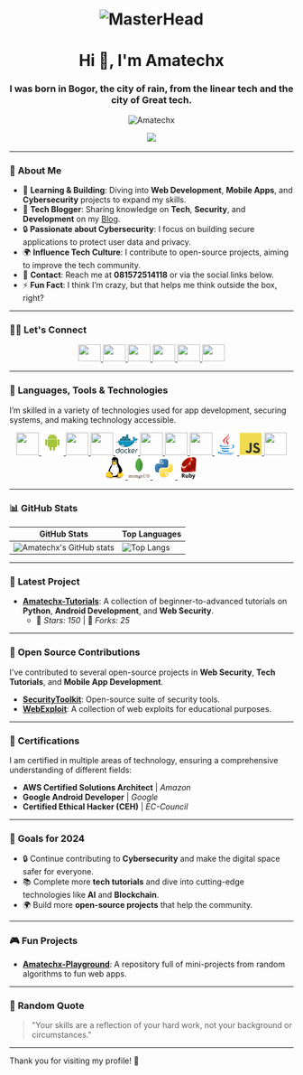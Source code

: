 # <p align="center">![MasterHead](https://1.bp.blogspot.com/-7A4WynwLsMw/XbBpCXG8fHI/AAAAAAAAMt4/uOa1bpLskYgrwGbllhSu2SDj_Mig8SXJQCLcBGAsYHQ/s1600/2000_600px.gif)</p>

<h1 align="center">Hi 👋, I'm Amatechx</h1>
<h3 align="center">I was born in Bogor, the city of rain, from the linear tech and the city of Great tech.</h3>

<p align="center">
  <img src="https://komarev.com/ghpvc/?username=Amatechx&label=Profile%20views&color=0e75b6&style=for-the-badge" alt="Amatechx" />
</p>

<p align="center">
  <img src="https://cdn.dribbble.com/users/1059583/screenshots/4171367/coding-freak.gif" width="400" />
</p>

---

### 🔧 **About Me**  
- 🌱 **Learning & Building**: Diving into **Web Development**, **Mobile Apps**, and **Cybersecurity** projects to expand my skills.
- 📝 **Tech Blogger**: Sharing knowledge on **Tech**, **Security**, and **Development** on my [Blog](https://amatechx3.blogspot.com/).
- 🔒 **Passionate about Cybersecurity**: I focus on building secure applications to protect user data and privacy.
- 🌍 **Influence Tech Culture**: I contribute to open-source projects, aiming to improve the tech community.
- 📱 **Contact**: Reach me at **081572514118** or via the social links below.
- ⚡ **Fun Fact**: I think I’m crazy, but that helps me think outside the box, right?

---

### 🧑‍💻 **Let's Connect**  
<p align="center">
  <a href="https://www.youtube.com/c/amatechx" target="blank">
    <img src="https://raw.githubusercontent.com/rahuldkjain/github-profile-readme-generator/master/src/images/icons/Social/youtube.svg" height="30" width="40" />
  </a>
  <a href="https://codepen.io/Amatechx" target="blank">
    <img src="https://raw.githubusercontent.com/rahuldkjain/github-profile-readme-generator/master/src/images/icons/Social/codepen.svg" height="30" width="40" />
  </a>
  <a href="https://twitter.com/bstbogor" target="blank">
    <img src="https://raw.githubusercontent.com/rahuldkjain/github-profile-readme-generator/master/src/images/icons/Social/twitter.svg" height="30" width="40" />
  </a>
  <a href="https://linkedin.com/in/Amatechx" target="blank">
    <img src="https://raw.githubusercontent.com/rahuldkjain/github-profile-readme-generator/master/src/images/icons/Social/linked-in-alt.svg" height="30" width="40" />
  </a>
  <a href="https://fb.com/Amatechx" target="blank">
    <img src="https://raw.githubusercontent.com/rahuldkjain/github-profile-readme-generator/master/src/images/icons/Social/facebook.svg" height="30" width="40" />
  </a>
  <a href="https://instagram.com/amatechx" target="blank">
    <img src="https://raw.githubusercontent.com/rahuldkjain/github-profile-readme-generator/master/src/images/icons/Social/instagram.svg" height="30" width="40" />
  </a>
</p>

---

### 🔧 **Languages, Tools & Technologies**  
I’m skilled in a variety of technologies used for app development, securing systems, and making technology accessible.  

<p align="center">
  <a href="https://aws.amazon.com/amplify/" target="_blank">
    <img src="https://docs.amplify.aws/assets/logo-dark.svg" width="40" height="40" />
  </a>  
  <a href="https://developer.android.com" target="_blank">
    <img src="https://raw.githubusercontent.com/devicons/devicon/master/icons/android/android-original-wordmark.svg" width="40" height="40" />
  </a>
  <a href="https://angular.io" target="_blank">
    <img src="https://angular.io/assets/images/logos/angular/angular.svg" width="40" height="40" />
  </a>  
  <a href="https://www.arduino.cc/" target="_blank">
    <img src="https://cdn.worldvectorlogo.com/logos/arduino-1.svg" width="40" height="40" />
  </a>  
  <a href="https://www.docker.com/" target="_blank">
    <img src="https://raw.githubusercontent.com/devicons/devicon/master/icons/docker/docker-original-wordmark.svg" width="40" height="40" />
  </a>
  <a href="https://flutter.dev" target="_blank">
    <img src="https://www.vectorlogo.zone/logos/flutterio/flutterio-icon.svg" width="40" height="40" />
  </a>  
  <a href="https://git-scm.com/" target="_blank">
    <img src="https://www.vectorlogo.zone/logos/git-scm/git-scm-icon.svg" width="40" height="40" />
  </a>  
  <a href="https://graphql.org" target="_blank">
    <img src="https://www.vectorlogo.zone/logos/graphql/graphql-icon.svg" width="40" height="40" />
  </a>  
  <a href="https://www.java.com" target="_blank">
    <img src="https://raw.githubusercontent.com/devicons/devicon/master/icons/java/java-original.svg" width="40" height="40" />
  </a>  
  <a href="https://developer.mozilla.org/en-US/docs/Web/JavaScript" target="_blank">
    <img src="https://raw.githubusercontent.com/devicons/devicon/master/icons/javascript/javascript-original.svg" width="40" height="40" />
  </a>  
  <a href="https://kotlinlang.org" target="_blank">
    <img src="https://www.vectorlogo.zone/logos/kotlinlang/kotlinlang-icon.svg" width="40" height="40" />
  </a>  
  <a href="https://www.linux.org/" target="_blank">
    <img src="https://raw.githubusercontent.com/devicons/devicon/master/icons/linux/linux-original.svg" width="40" height="40" />
  </a>
  <a href="https://www.mongodb.com/" target="_blank">
    <img src="https://raw.githubusercontent.com/devicons/devicon/master/icons/mongodb/mongodb-original-wordmark.svg" width="40" height="40" />
  </a>
  <a href="https://www.python.org/" target="_blank">
    <img src="https://raw.githubusercontent.com/devicons/devicon/master/icons/python/python-original.svg" width="40" height="40" />
  </a>
  <a href="https://www.ruby-lang.org" target="_blank">
    <img src="https://raw.githubusercontent.com/devicons/devicon/master/icons/ruby/ruby-original-wordmark.svg" width="40" height="40" />
  </a>  
</p>

---

### 📊 **GitHub Stats**  
| **GitHub Stats**          | **Top Languages** |
| ------------------------- | ------------------ |
| ![Amatechx's GitHub stats](https://github-readme-stats.vercel.app/api?username=Amatechx&show_icons=true&hide_title=true&count_private=true&theme=tokyonight&hide_border=true) | ![Top Langs](https://github-readme-stats.vercel.app/api/top-langs/?username=Amatechx&theme=tokyonight&layout=compact&hide_border=true&bg_color=0d1117) |

---

### 🚀 **Latest Project**  
- **[Amatechx-Tutorials](https://github.com/Amatechx/Amatechx-Tutorials)**: A collection of beginner-to-advanced tutorials on **Python**, **Android Development**, and **Web Security**.
  - 🌟 *Stars: 150* | 🍴 *Forks: 25*

---

### 🧩 **Open Source Contributions**  
I've contributed to several open-source projects in **Web Security**, **Tech Tutorials**, and **Mobile App Development**.

- **[SecurityToolkit](https://github.com/Amatechx/SecurityToolkit)**: Open-source suite of security tools.
- **[WebExploit](https://github.com/Amatechx/WebExploit)**: A collection of web exploits for educational purposes.

---

### 🏅 **Certifications**  
I am certified in multiple areas of technology, ensuring a comprehensive understanding of different fields:

- **AWS Certified Solutions Architect** | *Amazon*
- **Google Android Developer** | *Google*
- **Certified Ethical Hacker (CEH)** | *EC-Council*

---

### 🎯 **Goals for 2024**  
- 🔒 Continue contributing to **Cybersecurity** and make the digital space safer for everyone.
- 📚 Complete more **tech tutorials** and dive into cutting-edge technologies like **AI** and **Blockchain**.
- 🌍 Build more **open-source projects** that help the community.

---

### 🎮 **Fun Projects**  
- **[Amatechx-Playground](https://github.com/Amatechx/Amatechx-Playground)**: A repository full of mini-projects from random algorithms to fun web apps.

---

### 🧠 **Random Quote**  
> "Your skills are a reflection of your hard work, not your background or circumstances."

---

Thank you for visiting my profile! 🙌
